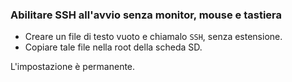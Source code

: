 ### Abilitare SSH all'avvio senza monitor, mouse e tastiera

- Creare un file di testo vuoto e chiamalo `SSH`, senza estensione.  
- Copiare tale file nella root della scheda SD. 

L'impostazione è permanente.